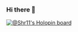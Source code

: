 ### Hi there 👋
[![@Shr11's Holopin board](https://holopin.io/api/user/board?user=Shr11)](https://holopin.io/@Shr11#badges)
<!--
**Shr11/Shr11** is a ✨ _special_ ✨ repository because its `README.md` (this file) appears on your GitHub profile.

Here are some ideas to get you started:

- 🔭 I’m currently working on ...
- 🌱 I’m currently learning ...
- 👯 I’m looking to collaborate on ...
- 🤔 I’m looking for help with ...
- 💬 Ask me about ...
- 📫 How to reach me: ...
- 😄 Pronouns: ...
- ⚡ Fun fact: ...
-->
